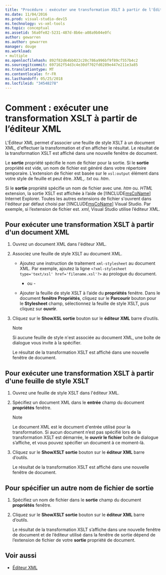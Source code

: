 ```yaml
---
title: "Procédure : exécuter une transformation XSLT à partir de l'Éditeur XML"
ms.date: 11/04/2016
ms.prod: visual-studio-dev15
ms.technology: vs-xml-tools
ms.topic: conceptual
ms.assetid: 56a0fe82-5231-487d-8b6e-a08a9b04e0fc
author: gewarren
ms.author: gewarren
manager: douge
ms.workload:
- multiple
ms.openlocfilehash: 892f82d64bb022c20c786a996bf9f89cf557b4c2
ms.sourcegitcommit: 697162f54d3c4e30df702fd0289e447e211e3a85
ms.translationtype: MT
ms.contentlocale: fr-FR
ms.lasthandoff: 05/25/2018
ms.locfileid: "34548278"
---
```

# <a name="how-to-execute-an-xslt-transformation-from-the-xml-editor"></a>Comment : exécuter une transformation XSLT à partir de l’éditeur XML

L'Éditeur XML permet d'associer une feuille de style XSLT à un document XML, d'effectuer la transformation et d'en afficher le résultat. Le résultat de la transformation XSLT est affiché dans une nouvelle fenêtre de document.

Le **sortie** propriété spécifie le nom de fichier pour la sortie. Si le **sortie** propriété est vide, un nom de fichier est généré dans votre répertoire temporaire. L’extension de fichier est basée sur le `xsl:output` élément dans votre style de feuille et peut être. *XML*,. *txt* ou. *htm*.

Si le **sortie** propriété spécifie un nom de fichier avec une. *htm* ou. *HTML* extension, la sortie XSLT est affichée à l’aide de [!INCLUDE[msCoName](../xml-tools/includes/msconame_md.md)] Internet Explorer. Toutes les autres extensions de fichier s'ouvrent dans l'éditeur par défaut choisi par [!INCLUDE[msCoName](../xml-tools/includes/msconame_md.md)] Visual Studio. Par exemple, si l’extension de fichier est. *xml*, Visual Studio utilise l’éditeur XML.

## <a name="to-execute-an-xslt-transformation-from-an-xml-document"></a>Pour exécuter une transformation XSLT à partir d'un document XML

1.  Ouvrez un document XML dans l'éditeur XML.

2.  Associez une feuille de style XSLT au document XML.

    -   Ajoutez une instruction de traitement `xml-stylesheet` au document XML. Par exemple, ajoutez la ligne `<?xml-stylesheet type='text/xsl' href='filename.xsl'?>` au prologue du document.

         - ou -

    -   Ajouter la feuille de style XSLT à l’aide du **propriétés** fenêtre. Dans le document **fenêtre Propriétés**, cliquez sur le **Parcourir** bouton pour le **Stylesheet** champ, sélectionnez la feuille de style XSLT, puis cliquez sur **ouvrir**.

3.  Cliquez sur le **ShowXSL sortie** bouton sur le **éditeur XML** barre d’outils.

    > [!NOTE]
    > Si aucune feuille de style n'est associée au document XML, une boîte de dialogue vous invite à la spécifier.
    >
    >  Le résultat de la transformation XSLT est affiché dans une nouvelle fenêtre de document.

## <a name="to-execute-an-xslt-transformation-from-an-xslt-style-sheet"></a>Pour exécuter une transformation XSLT à partir d'une feuille de style XSLT

1.  Ouvrez une feuille de style XSLT dans l'éditeur XML.

2.  Spécifiez un document XML dans le **entrée** champ du document **propriétés** fenêtre.

    > [!NOTE]
    > Le document XML est le document d'entrée utilisé pour la transformation. Si aucun document n’est pas spécifié lors de la transformation XSLT est démarrée, le **ouvrir le fichier** boîte de dialogue s’affiche, et vous pouvez spécifier un document à ce moment-là.

3.  Cliquez sur le **ShowXSLT sortie** bouton sur le **éditeur XML** barre d’outils.

     Le résultat de la transformation XSLT est affiché dans une nouvelle fenêtre de document.

## <a name="to-provide-a-different-output-file-name"></a>Pour spécifier un autre nom de fichier de sortie

1.  Spécifiez un nom de fichier dans le **sortie** champ du document **propriétés** fenêtre.

2.  Cliquez sur le **ShowXSLT sortie** bouton sur le **éditeur XML** barre d’outils.

     Le résultat de la transformation XSLT s’affiche dans une nouvelle fenêtre de document et de l’éditeur utilisé dans la fenêtre de sortie dépend de l’extension de fichier de votre **sortie** propriété de document.

## <a name="see-also"></a>Voir aussi

- [Éditeur XML](../xml-tools/xml-editor.md)